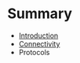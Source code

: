 # Summary

* [Introduction](documentation/Introduction.md)
* [Connectivity](documentation/Connectivity.md)
* Protocols


